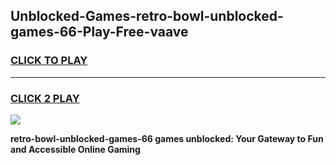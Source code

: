 
## Unblocked-Games-retro-bowl-unblocked-games-66-Play-Free-vaave
<h3>
<a href="https://premium76.site?title=retro-bowl-unblocked-games-66&ref=21A">CLICK TO PLAY</a></h3>
<hr>

<h3>
<a href="https://premium76.site?title=retro-bowl-unblocked-games-66&ref=21A">CLICK 2 PLAY</a>
  
</h3>

<a href="https://premium76.site?title=retro-bowl-unblocked-games-66&ref=21A"><img src="https://clearcache.store/games.png"></a>


**retro-bowl-unblocked-games-66 games unblocked: Your Gateway to Fun and Accessible Online Gaming**
